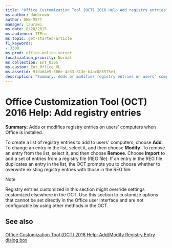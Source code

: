 ```yaml
---
title: "Office Customization Tool (OCT) 2016 Help Add registry entries"
ms.author: danbrown
author: DHB-MSFT
manager: laurawi
ms.date: 8/28/2015
ms.audience: ITPro
ms.topic: get-started-article
f1_keywords:
- 3300
ms.prod: office-online-server
localization_priority: Normal
ms.collection: Ent_O365
ms.custom: Ent_Office_VL
ms.assetid: 91da64e5-306e-4e33-813e-b4ac085575e1
description: "Summary: Adds or modifies registry entries on users' computers when Office is installed."
---
```


# Office Customization Tool (OCT) 2016 Help: Add registry entries

 **Summary**: Adds or modifies registry entries on users' computers when Office is installed.
  
To create a list of registry entries to add to users' computers, choose **Add**. To change an entry in the list, select it, and then choose **Modify**. To remove an entry from the list, select it, and then choose **Remove**. Choose **Import** to add a set of entries from a registry file (REG file). If an entry in the REG file duplicates an entry in the list, the OCT prompts you to choose whether to overwrite existing registry entries with those in the REG file. 
  
> [!NOTE]
> Registry entries customized in this section might override settings customized elsewhere in the OCT. Use this section to customize options that cannot be set directly in the Office user interface and are not configurable by using other methods in the OCT. 
  
## See also

#### 

[Office Customization Tool (OCT) 2016 Help: Add/Modify Registry Entry dialog box](oct-2016-help-add-modify-registry-entry-dialog-box.md)

